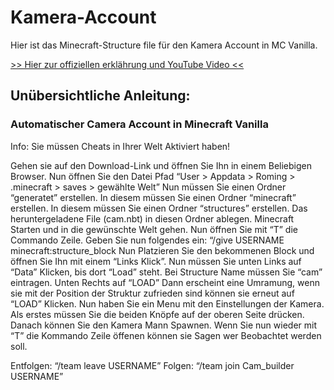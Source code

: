 # Kamera-Account
Hier ist das Minecraft-Structure file für den Kamera Account in MC Vanilla.

[>> Hier zur offiziellen erklährung und YouTube Video <<](https://pc-tipp.com/cam-acc)


## Unübersichtliche Anleitung:
### Automatischer Camera Account in Minecraft Vanilla 

Info: Sie müssen Cheats in Ihrer Welt Aktiviert haben!

Gehen sie auf den Download-Link und öffnen Sie Ihn in einem Beliebigen Browser.
Nun öffnen Sie den Datei Pfad “User > Appdata > Roming > .minecraft > saves > gewählte Welt”
Nun müssen Sie einen Ordner “generatet” erstellen.
In diesem müssen Sie einen Ordner “minecraft” erstellen.
In diesem müssen Sie einen Ordner “structures” erstellen.
Das heruntergeladene File (cam.nbt) in diesen Ordner ablegen.
Minecraft Starten und in die gewünschte Welt gehen.
Nun öffnen Sie mit “T” die Commando Zeile.
Geben Sie nun folgendes ein: “/give USERNAME minecraft:structure_block
Nun Platzieren Sie den bekommenen Block und öffnen Sie Ihn mit einem “Links Klick”.
Nun müssen Sie unten Links auf “Data” Klicken, bis dort “Load” steht.
Bei Structure Name müssen Sie “cam” eintragen.
Unten Rechts auf “LOAD”
Dann erscheint eine Umramung, wenn sie mit der Position der Struktur zufrieden sind können sie erneut auf “LOAD” Klicken.
Nun haben Sie ein Menu mit den Einstellungen der Kamera.
Als erstes müssen Sie die beiden Knöpfe auf der oberen Seite drücken.
Danach können Sie den Kamera Mann Spawnen.
Wenn Sie nun wieder mit “T” die Kommando Zeile öffenen können sie Sagen wer Beobachtet werden soll.

Entfolgen: “/team leave USERNAME” Folgen: “/team join Cam_builder USERNAME”

